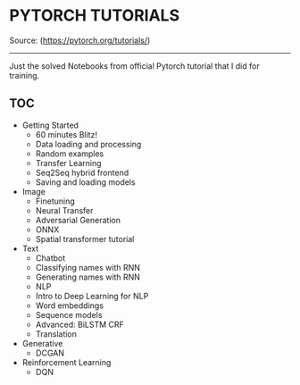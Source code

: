 # PYTORCH TUTORIALS

Source: (https://pytorch.org/tutorials/)

---

Just the solved Notebooks from official Pytorch tutorial that I did for training. 

## TOC

- Getting Started
  - 60 minutes Blitz!
  - Data loading and processing
  - Random examples
  - Transfer Learning
  - Seq2Seq hybrid frontend
  - Saving and loading models
- Image
  - Finetuning
  - Neural Transfer
  - Adversarial Generation
  - ONNX
  - Spatial transformer tutorial
- Text
  - Chatbot
  - Classifying names with RNN
  - Generating names with RNN
  - NLP
   - Intro to Deep Learning for NLP
   - Word embeddings
   - Sequence models
   - Advanced: BiLSTM CRF
  - Translation
- Generative
  - DCGAN
- Reinforcement Learning
  - DQN